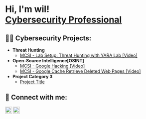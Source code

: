 <h1>Hi, I'm wil! <br/><a href="https://www.linkedin.com/in/wilfredo-fraticelli/">Cybersecurity Professional</a></h1>

<h2>👨‍💻 Cybersecurity Projects:</h2>

- <b>Threat Hunting</b>
  - [MCSI - Lab Setup: Threat Hunting with YARA Lab [Video]](https://youtu.be/90ZepaQSpN8?si=0pmXoOFCH0lQDpZm)
- <b>Open-Source Intelligence[OSINT]</b>
  - [MCSI - Google Hacking [Video]](https://youtu.be/YCpshd3167c?si=DH6tdQB28dfXR4WV)
  - [MCSI - Google Cache Retrieve Deleted Web Pages [Video]](https://youtu.be/5PtGuU0dEJ0?si=D-f1VHnU_tQG8BXm)
- <b>Project Category 3</b>
  - [Project Title](LINK)

<h2> 🤳 Connect with me:</h2>

[<img align="left" alt="Cyberfraticelli | YouTube" width="22px" src="https://cdn.jsdelivr.net/npm/simple-icons@v3/icons/youtube.svg" />][youtube]
[<img align="left" alt="Cyberfraticelli | LinkedIn" width="22px" src="https://cdn.jsdelivr.net/npm/simple-icons@v3/icons/linkedin.svg" />][linkedin]

[youtube]: https://youtube.com/@cyberfraticelli
[linkedin]: https://linkedin.com/in/wilfredo-fraticelli
